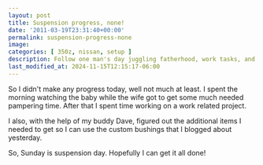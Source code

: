 ```yaml
---
layout: post
title: Suspension progress, none!
date: '2011-03-19T23:31:40+00:00'
permalink: suspension-progress-none
image:
categories: [ 350z, nissan, setup ]
description: Follow one man's day juggling fatherhood, work tasks, and car customisation in this candid and engaging blog post.
last_modified_at: 2024-11-15T12:15:17-06:00
---
```


So I didn't make any progress today, well not much at least. I spent the morning watching the baby while the wife got to get some much needed pampering time. After that I spent time working on a work related project.

I also, with the help of my buddy Dave, figured out the additional items I needed to get so I can use the custom bushings that I blogged about yesterday.

So, Sunday is suspension day. Hopefully I can get it all done!







